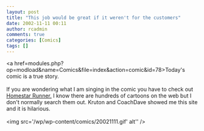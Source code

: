 ```yaml
---
layout: post
title: "This job would be great if it weren't for the customers"
date: 2002-11-11 00:11
author: rcadmin
comments: true
categories: [Comics]
tags: []
---
```

<a href=modules.php?op=modload&name=Comics&file=index&action=comic&id=78>Today's comic</a> is a true story.
<br />
<br />
If you are wondering what I am singing in the comic you have to check out <a href=http://www.homestarrunner.com>Homestar Runner.</a> I know there are hundreds of cartoons on the web but I don't normally search them out. Kruton and CoachDave showed me this site and it is hilarious.<br /><br /><!--more--><img src='/wp/wp-content/comics/20021111.gif' alt'' />
